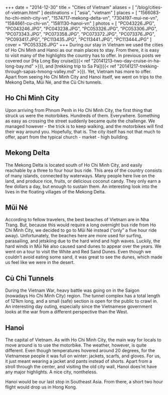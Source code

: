 +++
date    = "2014-12-30"
title   = "Cities of Vietnam"
aliases = [ "/blog/cities-of-vietnam.html" ]
destinations = [ "asia", "vietnam" ]
places  = [
  "1566083-ho-chi-minh-city-vn", "1574717-mekong-delta-vn", "7304197-mui-ne-vn",
  "1584661-cu-chi-vn", "1581130-hanoi-vn"
]
photos = [
  "PC043226.JPG", "PC043246.JPG", "PC043238.JPG", "PC053326.JPG", "PC053306.JPG",
  "PC073343.JPG", "PC073358.JPG", "PC073372.JPG", "PC073376.JPG", "PC093417.JPG",
  "PC113435.JPG", "PC113441.JPG", "PC113444.JPG"
]
cover = "PC053326.JPG"
+++
During our stay in Vietnam we used the cities of Ho Chi Minh and Hanoi as our main places to stay. From there, it is easy to visit many of the highlights the country has to offer. In previous posts we covered our [Hạ Long Bay cruise]({{< ref "20141213-two-day-cruise-in-ha-long-bay.md" >}}), and [trekking trip to Sa Pá]({{< ref "20141217-trekking-through-sapas-hmong-valley.md" >}}). Yet, Vietnam has more to offer. Apart from seeing Ho Chi Minh City and Hanoi itself, we went on trips to the Mekong Delta, Mũi Né, and the Củ Chi tunnels.
<!--more-->

## Ho Chi Minh City
Upon arriving from Phnom Penh in Ho Chi Minh City, the first thing that struck us were the motorbikes. Hundreds of them. Everywhere. Something as easy as crossing the street suddenly became quite the challenge. We managed however - the trick is to keep walking, and the motorbikes will find their way around you. Hopefully, that is. The city itself has not that much to offer, apart from the typical church - market - high building.

## Mekong Delta
The Mekong Delta is located south of Ho Chi Minh City, and easily reachable by a three to four hour bus ride. This area of the country consists of many islands, connected by waterways. Many people here live on the land, and produce rice, fruits, or delicious coconut candy. They only earn a few dollars a day, but enough to sustain them. An interesting look into the lives in the floating villages of the Mekong Delta.

## Mũi Né
According to fellow travelers, the best beaches of Vietnam are in Nha Trang. But, because this would require a long overnight bus ride from Ho Chi Minh City, we decided to go to Mũi Né instead (“only” a five hour ride away). Unfortunately, the beaches here are more used for surfing, parasailing, and jetskiing due to the hard wind and high waves. Luckily, the hard winds in Mũi Né also caused sand dunes to appear over the years. We went on a tour to visit the White and Red Sand Dunes. Even though we couldn’t avoid eating some sand, it was great to see the dunes, which made us feel like we were in the desert.

## Củ Chi Tunnels
During the Vietnam War, heavy battle was going on in the Saigon (nowadays Ho Chi Minh City) region. The tunnel complex has a total length of 121km long, and a small (safe) section is open for the public to crawl in. An interesting day outing, especially since the Vietnamese government looks at the war from a different perspective than the West.

## Hanoi
The capital of Vietnam. As with Ho Chi Minh City, the main way for locals to move around is to use the motorbike. The weather, however, is quite different. Even though temperatures hovered around 20 degrees, for the Vietnamese people it was full on winter: jackets, scarfs, and gloves. For us, it just meant wearing a jacket and pants instead of shorts. Apart from a stroll through the center, and visiting the old city wall, Hanoi does’nt have any major highlights. A nice city, nontheless.

Hanoi would be our last stop in Southeast Asia. From there, a short two hour flight would drop us in Hong Kong.
